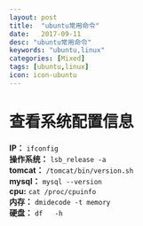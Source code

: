 ```yaml
---
layout: post
title:  "ubuntu常用命令"
date:   2017-09-11
desc: "ubuntu常用命令"
keywords: "ubuntu,linux"
categories: [Mixed]
tags: [ubuntu,linux]
icon: icon-ubuntu
---
```

# 查看系统配置信息
**IP：**         `ifconfig`  
**操作系统：**   `lsb_release -a`  
**tomcat：**     `/tomcat/bin/version.sh`  
**mysql：**      `mysql --version`  
**cpu:**         `cat /proc/cpuinfo`  
**内存：**       `dmidecode -t memory`  
**硬盘：**       `df   -h`  
